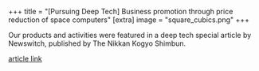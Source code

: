 +++
title = "[Pursuing Deep Tech] Business promotion through price reduction of space computers"
[extra]
image = "square_cubics.png"
+++

Our products and activities were featured in a deep tech special article by Newswitch, published by The Nikkan Kogyo Shimbun.

[article link](https://newswitch.jp/p/31131)
